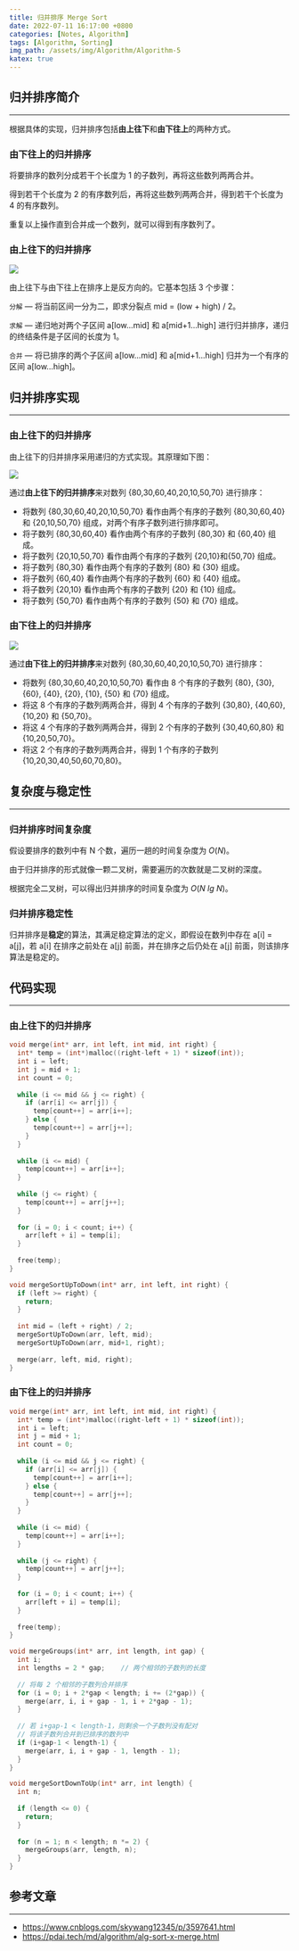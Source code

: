 ```yaml
---
title: 归并排序 Merge Sort
date: 2022-07-11 16:17:00 +0800
categories: [Notes, Algorithm]
tags: [Algorithm, Sorting]
img_path: /assets/img/Algorithm/Algorithm-5
katex: true
---
```


## **归并排序简介**

---

根据具体的实现，归并排序包括**由上往下**和**由下往上**的两种方式。



### **由下往上的归并排序**

将要排序的数列分成若干个长度为 1 的子数列，再将这些数列两两合并。

得到若干个长度为 2 的有序数列后，再将这些数列两两合并，得到若干个长度为 4 的有序数列。

重复以上操作直到合并成一个数列，就可以得到有序数列了。



### **由上往下的归并排序**

![](merge-sort1.jpeg)

由上往下与由下往上在排序上是反方向的。它基本包括 3 个步骤：

`分解` — 将当前区间一分为二，即求分裂点 mid = (low + high) / 2。

`求解` — 递归地对两个子区间 a[low...mid] 和 a[mid+1...high] 进行归并排序，递归的终结条件是子区间的长度为 1。

`合并` — 将已排序的两个子区间 a[low...mid] 和 a[mid+1...high] 归并为一个有序的区间 a[low...high]。



## **归并排序实现**

---

### **由上往下的归并排序**

由上往下的归并排序采用递归的方式实现。其原理如下图：

![](merge-sort2.jpeg)

通过**由上往下的归并排序**来对数列 {80,30,60,40,20,10,50,70} 进行排序：

- 将数列 {80,30,60,40,20,10,50,70} 看作由两个有序的子数列 {80,30,60,40} 和 {20,10,50,70} 组成，对两个有序子数列进行排序即可。
- 将子数列 {80,30,60,40} 看作由两个有序的子数列 {80,30} 和 {60,40} 组成。
- 将子数列 {20,10,50,70} 看作由两个有序的子数列 {20,10}和{50,70} 组成。
- 将子数列 {80,30} 看作由两个有序的子数列 {80} 和 {30} 组成。
- 将子数列 {60,40} 看作由两个有序的子数列 {60} 和 {40} 组成。
- 将子数列 {20,10} 看作由两个有序的子数列 {20} 和 {10} 组成。
- 将子数列 {50,70} 看作由两个有序的子数列 {50} 和 {70} 组成。



### **由下往上的归并排序**

![](merge-sort3.jpeg)

通过**由下往上的归并排序**来对数列 {80,30,60,40,20,10,50,70} 进行排序：

- 将数列 {80,30,60,40,20,10,50,70} 看作由 8 个有序的子数列 {80}, {30}, {60}, {40}, {20}, {10}, {50} 和 {70} 组成。
- 将这 8 个有序的子数列两两合并，得到 4 个有序的子数列 {30,80}, {40,60}, {10,20} 和 {50,70}。
- 将这 4 个有序的子数列两两合并，得到 2 个有序的子数列 {30,40,60,80} 和 {10,20,50,70}。
- 将这 2 个有序的子数列两两合并，得到 1 个有序的子数列 {10,20,30,40,50,60,70,80}。



## **复杂度与稳定性**

---

### **归并排序时间复杂度**

假设要排序的数列中有 N 个数，遍历一趟的时间复杂度为 $O(N)$。

由于归并排序的形式就像一颗二叉树，需要遍历的次数就是二叉树的深度。

根据完全二叉树，可以得出归并排序的时间复杂度为 $O(N~lg~N)$。



### **归并排序稳定性**

归并排序是**稳定**的算法，其满足稳定算法的定义，即假设在数列中存在 a[i] = a[j]，若 a[i] 在排序之前处在 a[j] 前面，并在排序之后仍处在 a[j] 前面，则该排序算法是稳定的。



## **代码实现**

---

### **由上往下的归并排序**

``` cpp
void merge(int* arr, int left, int mid, int right) {
  int* temp = (int*)malloc((right-left + 1) * sizeof(int));
  int i = left;
  int j = mid + 1;
  int count = 0;
  
  while (i <= mid && j <= right) {
    if (arr[i] <= arr[j]) {
      temp[count++] = arr[i++];
    } else {
      temp[count++] = arr[j++];
    }
  }
  
  while (i <= mid) {
    temp[count++] = arr[i++];
  }
  
  while (j <= right) {
    temp[count++] = arr[j++];
  }
  
  for (i = 0; i < count; i++) {
    arr[left + i] = temp[i];
  }
  
  free(temp);
}

void mergeSortUpToDown(int* arr, int left, int right) {
  if (left >= right) {
    return;
  }
  
  int mid = (left + right) / 2;
  mergeSortUpToDown(arr, left, mid);
  mergeSortUpToDown(arr, mid+1, right);
  
  merge(arr, left, mid, right);
}
```



### **由下往上的归并排序**

``` cpp
void merge(int* arr, int left, int mid, int right) {
  int* temp = (int*)malloc((right-left + 1) * sizeof(int));
  int i = left;
  int j = mid + 1;
  int count = 0;
  
  while (i <= mid && j <= right) {
    if (arr[i] <= arr[j]) {
      temp[count++] = arr[i++];
    } else {
      temp[count++] = arr[j++];
    }
  }
  
  while (i <= mid) {
    temp[count++] = arr[i++];
  }
  
  while (j <= right) {
    temp[count++] = arr[j++];
  }
  
  for (i = 0; i < count; i++) {
    arr[left + i] = temp[i];
  }
  
  free(temp);
}

void mergeGroups(int* arr, int length, int gap) {
  int i;
  int lengths = 2 * gap; 	// 两个相邻的子数列的长度
  
  // 将每 2 个相邻的子数列合并排序
  for (i = 0; i + 2*gap < length; i += (2*gap)) {
    merge(arr, i, i + gap - 1, i + 2*gap - 1);
  }
  
  // 若 i+gap-1 < length-1，则剩余一个子数列没有配对
  // 将该子数列合并到已排序的数列中
  if (i+gap-1 < length-1) {
    merge(arr, i, i + gap - 1, length - 1);
  }
}

void mergeSortDownToUp(int* arr, int length) {
  int n;
  
  if (length <= 0) {
    return;
  }
  
  for (n = 1; n < length; n *= 2) {
    mergeGroups(arr, length, n);
  }
}
```



## **参考文章**

---

- <https://www.cnblogs.com/skywang12345/p/3597641.html>
- <https://pdai.tech/md/algorithm/alg-sort-x-merge.html>

